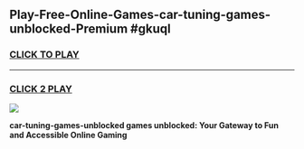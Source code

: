 
## Play-Free-Online-Games-car-tuning-games-unblocked-Premium #gkuql
<h3>
<a href="https://premium.freeplayer.one?title=car-tuning-games-unblocked&ref=8M">CLICK TO PLAY</a></h3>
<hr>

<h3>
<a href="https://premium.freeplayer.one?title=car-tuning-games-unblocked&ref=8M">CLICK 2 PLAY</a>
  
</h3>

<a href="https://premium.freeplayer.one?title=car-tuning-games-unblocked&ref=8M"><img src="https://clearcache.store/games.png"></a>


**car-tuning-games-unblocked games unblocked: Your Gateway to Fun and Accessible Online Gaming**
